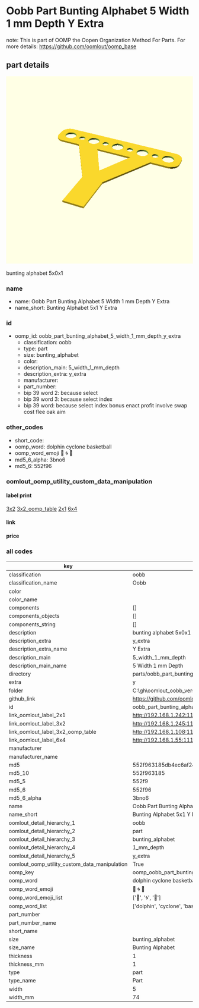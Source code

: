 # Oobb Part Bunting Alphabet 5 Width 1 mm Depth Y Extra  

note: This is part of OOMP the Oopen Organization Method For Parts. For more details: https://github.com/oomlout/oomp_base

##  part details
  

[![](3dpr.png)](3dpr.png)

bunting alphabet 5x0x1



### name
* name: Oobb Part Bunting Alphabet 5 Width 1 mm Depth Y Extra
* name_short: Bunting Alphabet 5x1 Y Extra
### id
* oomp_id: oobb_part_bunting_alphabet_5_width_1_mm_depth_y_extra
  * classification: oobb
  * type: part
  * size: bunting_alphabet
  * color: 
  * description_main: 5_width_1_mm_depth
  * description_extra: y_extra
  * manufacturer: 
  * part_number: 
  * bip 39 word 2: because select
  * bip 39 word 3: because select index
  * bip 39 word: because select index bonus enact profit involve swap cost flee oak aim

### other_codes
* short_code: 
* oomp_word: dolphin cyclone basketball
* oomp_word_emoji :dolphin: :cyclone: :basketball:
* md5_6_alpha: 3bno6
* md5_6: 552f96






### oomlout_oomp_utility_custom_data_manipulation
#### label print
[3x2](http://192.168.1.245:1112/?label=oomp%203bno6)
[3x2_oomp_table](http://192.168.1.108:1112/?label=oomp%203bno6)
[2x1](http://192.168.1.242:1112/?label=oomp%203bno6)
[6x4](http://192.168.1.55:1112/?label=oomp%203bno6)    

#### link

                              

#### price







### all codes 
| key | value |  
| --- | --- |  
| classification | oobb |  
| classification_name | Oobb |  
| color |  |  
| color_name |  |  
| components | [] |  
| components_objects | [] |  
| components_string | [] |  
| description | bunting alphabet 5x0x1 |  
| description_extra | y_extra |  
| description_extra_name | Y Extra |  
| description_main | 5_width_1_mm_depth |  
| description_main_name | 5 Width 1 mm Depth |  
| directory | parts/oobb_part_bunting_alphabet_5_width_1_mm_depth_y_extra |  
| extra | y |  
| folder | C:\gh\oomlout_oobb_version_4_generated_parts\things\oobb_part_bunting_alphabet_5_width_1_mm_depth_y_extra |  
| github_link | https://github.com/oomlout/oomlout_oomp_part_src/tree/main/parts/oobb_part_bunting_alphabet_5_width_1_mm_depth_y_extra |  
| id | oobb_part_bunting_alphabet_5_width_1_mm_depth_y_extra |  
| link_oomlout_label_2x1 | http://192.168.1.242:1112/?label=oomp%203bno6 |  
| link_oomlout_label_3x2 | http://192.168.1.245:1112/?label=oomp%203bno6 |  
| link_oomlout_label_3x2_oomp_table | http://192.168.1.108:1112/?label=oomp%203bno6 |  
| link_oomlout_label_6x4 | http://192.168.1.55:1112/?label=oomp%203bno6 |  
| manufacturer |  |  
| manufacturer_name |  |  
| md5 | 552f963185db4ec6af24b196e5b0d09e |  
| md5_10 | 552f963185 |  
| md5_5 | 552f9 |  
| md5_6 | 552f96 |  
| md5_6_alpha | 3bno6 |  
| name | Oobb Part Bunting Alphabet 5 Width 1 mm Depth Y Extra |  
| name_short | Bunting Alphabet 5x1 Y Extra |  
| oomlout_detail_hierarchy_1 | oobb |  
| oomlout_detail_hierarchy_2 | part |  
| oomlout_detail_hierarchy_3 | bunting_alphabet |  
| oomlout_detail_hierarchy_4 | 1_mm_depth |  
| oomlout_detail_hierarchy_5 | y_extra |  
| oomlout_oomp_utility_custom_data_manipulation | True |  
| oomp_key | oomp_oobb_part_bunting_alphabet_5_width_1_mm_depth_y_extra |  
| oomp_word | dolphin cyclone basketball |  
| oomp_word_emoji | :dolphin: :cyclone: :basketball: |  
| oomp_word_emoji_list | [':dolphin:', ':cyclone:', ':basketball:'] |  
| oomp_word_list | ['dolphin', 'cyclone', 'basketball'] |  
| part_number |  |  
| part_number_name |  |  
| short_name |  |  
| size | bunting_alphabet |  
| size_name | Bunting Alphabet |  
| thickness | 1 |  
| thickness_mm | 1 |  
| type | part |  
| type_name | Part |  
| width | 5 |  
| width_mm | 74 |  
